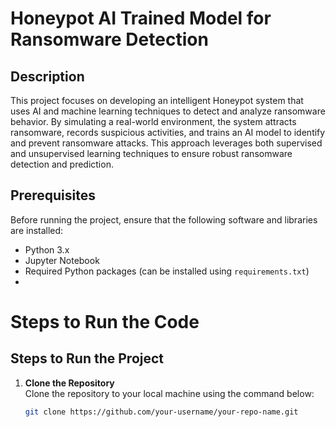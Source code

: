 # Honeypot AI Trained Model for Ransomware Detection

## Description
This project focuses on developing an intelligent Honeypot system that uses AI and machine learning techniques to detect and analyze ransomware behavior. By simulating a real-world environment, the system attracts ransomware, records suspicious activities, and trains an AI model to identify and prevent ransomware attacks. This approach leverages both supervised and unsupervised learning techniques to ensure robust ransomware detection and prediction.

## Prerequisites
Before running the project, ensure that the following software and libraries are installed:

- Python 3.x
- Jupyter Notebook
- Required Python packages (can be installed using `requirements.txt`)
- 
# Steps to Run the Code

## Steps to Run the Project

1. **Clone the Repository**  
   Clone the repository to your local machine using the command below:
   ```bash
   git clone https://github.com/your-username/your-repo-name.git
